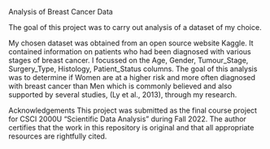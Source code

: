 Analysis of Breast Cancer Data

The goal of this project was to carry out analysis of a dataset of my choice.

My chosen dataset was obtained from an open source website Kaggle. It contained information on patients who had been diagnosed with various stages of breast cancer. I focussed on the Age, Gender, Tumour_Stage, Surgery_Type, Histology, Patient_Status columns. The goal of this analysis was to determine if Women are at a higher risk and more often diagnosed with breast cancer than Men which is commonly believed and also supported by several studies, (Ly et al., 2013), through my research.

Acknowledgements
This project was submitted as the final course project for CSCI 2000U “Scientific Data Analysis” during Fall 2022. The author certifies that the work in this repository is original and that all appropriate resources are rightfully cited.
